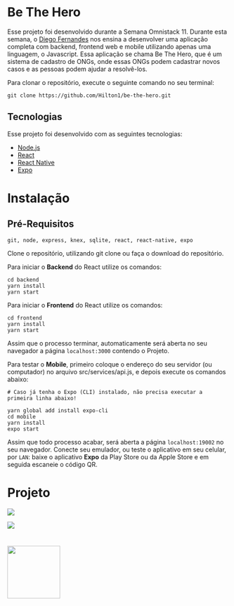 # Be The Hero
Esse projeto foi desenvolvido durante a Semana Omnistack 11. Durante esta semana, o [Diego Fernandes](https://github.com/diego3g) nos ensina a desenvolver uma aplicação completa com backend, frontend web e mobile utilizando apenas uma linguagem, o Javascript. Essa aplicação se chama Be The Hero, que é um sistema de cadastro de ONGs, onde essas ONGs podem cadastrar novos casos e as pessoas podem ajudar a resolvê-los.

Para clonar o repositório, execute o seguinte comando no seu terminal:

``` git clone https://github.com/Hilton1/be-the-hero.git ```

## Tecnologias

Esse projeto foi desenvolvido com as seguintes tecnologias:

- [Node.js](https://nodejs.org/en/)
- [React](https://reactjs.org)
- [React Native](https://facebook.github.io/react-native/)
- [Expo](https://expo.io/)


# Instalação

## Pré-Requisitos

```git, node, express, knex, sqlite, react, react-native, expo```

Clone o repositório, utilizando git clone ou faça o download do repositório.

Para iniciar o **Backend** do React utilize os comandos:
```
cd backend
yarn install
yarn start
```

Para iniciar o **Frontend** do React utilize os comandos:

```
cd frontend
yarn install
yarn start
```

Assim que o processo terminar, automaticamente será aberta no seu navegador a página ``localhost:3000`` contendo o Projeto.

Para testar o **Mobile**, primeiro coloque o endereço do seu servidor (ou computador) no arquivo src/services/api.js, e depois execute os comandos abaixo:

```
# Caso já tenha o Expo (CLI) instalado, não precisa executar a primeira linha abaixo!

yarn global add install expo-cli
cd mobile
yarn install
expo start
```

Assim que todo processo acabar, será aberta a página `` localhost:19002 `` no seu navegador. Conecte seu emulador, ou teste o aplicativo em seu celular, por ``LAN``: baixe o aplicativo **Expo** da Play Store ou da Apple Store e em seguida escaneie o código QR.

# Projeto

![](https://ik.imagekit.io/hiltonr/be-the-hero_jRtf0nKR_m.png)

![](https://ik.imagekit.io/hiltonr/Be-The-Hero-Web_-GmycMGuH.gif)


<h1>
    <img src="https://ik.imagekit.io/hiltonr/be-the-hero-mobile_j4-rXK0rs.gif" width="120px">
</h1>
